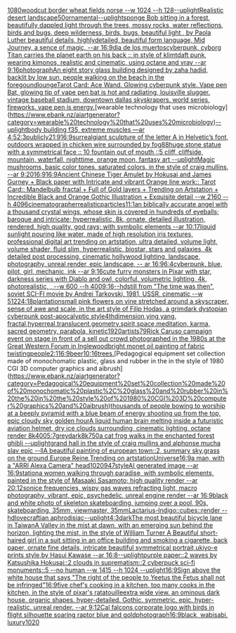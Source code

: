[1080](https://www.ebank.nz/aiartgenerator?category=1080)[woodcut border wheat fields norse --w 1024 --h 128](https://www.ebank.nz/aiartgenerator?category=woodcut%20border%20wheat%20fields%20norse%20--w%201024%20--h%20128)[--uplight](https://www.ebank.nz/aiartgenerator?category=--uplight)[Realistic desert landscape](https://www.ebank.nz/aiartgenerator?category=Realistic%20desert%20landscape)[50](https://www.ebank.nz/aiartgenerator?category=50)[ornamental](https://www.ebank.nz/aiartgenerator?category=ornamental)[--uplight](https://www.ebank.nz/aiartgenerator?category=--uplight)[sponge Bob sitting in a forest,  beautifully dappled light through the trees, mossy rocks, water reflections, birds and bugs, deep wilderness, birds, bugs, beautiful light , by  Paola Luther beautiful details, highlydetailed, beautiful form language, Mid Journey, a sence of magic, --ar 16:9](https://www.ebank.nz/aiartgenerator?category=sponge%20Bob%20sitting%20in%20a%20forest%2C%20%20beautifully%20dappled%20light%20through%20the%20trees%2C%20mossy%20rocks%2C%20water%20reflections%2C%20birds%20and%20bugs%2C%20deep%20wilderness%2C%20birds%2C%20bugs%2C%20beautiful%20light%20%2C%20by%20%20Paola%20Luther%20beautiful%20details%2C%20highlydetailed%2C%20beautiful%20form%20language%2C%20Mid%20Journey%2C%20a%20sence%20of%20magic%2C%20--ar%2016%3A9)[dia de los muertos](https://www.ebank.nz/aiartgenerator?category=dia%20de%20los%20muertos)[cyberpunk, cyborg Titan carries the planet earth on his back :: in style of klimt](https://www.ebank.nz/aiartgenerator?category=cyberpunk%2C%20cyborg%20Titan%20carries%20the%20planet%20earth%20on%20his%20back%20%3A%3A%20in%20style%20of%20klimt)[daft punk, wearing kimonos, realistic and cinematic, using octane and vray --ar 9:16](https://www.ebank.nz/aiartgenerator?category=daft%20punk%2C%20wearing%20kimonos%2C%20realistic%20and%20cinematic%2C%20using%20octane%20and%20vray%20--ar%209%3A16)[photograph](https://www.ebank.nz/aiartgenerator?category=photograph)[An eight story glass building designed by zaha hadid, backlit by low sun, people walking on the beach in the foregound](https://www.ebank.nz/aiartgenerator?category=An%20eight%20story%20glass%20building%20designed%20by%20zaha%20hadid%2C%20backlit%20by%20low%20sun%2C%20people%20walking%20on%20the%20beach%20in%20the%20foregound)[lounge](https://www.ebank.nz/aiartgenerator?category=lounge)[Tarot Card: Ace Wand. Glowing cyberpunk style. Vape pen Bat, glowing tip of vape pen bat is hot and radiating, louisville slugger. vintage baseball stadium, downtown dallas skyskrapers. world series, fireworks. vape pen is energy.](https://www.ebank.nz/aiartgenerator?category=Tarot%20Card%3A%20Ace%20Wand.%20Glowing%20cyberpunk%20style.%20Vape%20pen%20Bat%2C%20glowing%20tip%20of%20vape%20pen%20bat%20is%20hot%20and%20radiating%2C%20louisville%20slugger.%20vintage%20baseball%20stadium%2C%20downtown%20dallas%20skyskrapers.%20world%20series%2C%20fireworks.%20vape%20pen%20is%20energy.)[wearable technology that uses microbiology](https://www.ebank.nz/aiartgenerator?category=wearable%20technology%20that%20uses%20microbiology)[--uplight](https://www.ebank.nz/aiartgenerator?category=--uplight)[body building f35, extreme muscles —ar 4:5](https://www.ebank.nz/aiartgenerator?category=body%20building%20f35%2C%20extreme%20muscles%20%E2%80%94ar%204%3A5)[2:3](https://www.ebank.nz/aiartgenerator?category=2%3A3)[publicly](https://www.ebank.nz/aiartgenerator?category=publicly)[21:9](https://www.ebank.nz/aiartgenerator?category=21%3A9)[16:9](https://www.ebank.nz/aiartgenerator?category=16%3A9)[surreal](https://www.ebank.nz/aiartgenerator?category=surreal)[giant sculpture of the letter A in Helvetic’s font, outdoors wrapped in chicken wire surrounded by fog](https://www.ebank.nz/aiartgenerator?category=giant%20sculpture%20of%20the%20letter%20A%20in%20Helvetic%E2%80%99s%20font%2C%20outdoors%20wrapped%20in%20chicken%20wire%20surrounded%20by%20fog)[88](https://www.ebank.nz/aiartgenerator?category=88)[huge stone statue with a symmetrical face :: 10 fountain out of mouth ::5 cliff, cliffside, mountain, waterfall, nighttime, orange moon, fantasy art --uplight](https://www.ebank.nz/aiartgenerator?category=huge%20stone%20statue%20with%20a%20symmetrical%20face%20%3A%3A%2010%20fountain%20out%20of%20mouth%20%3A%3A5%20cliff%2C%20cliffside%2C%20mountain%2C%20waterfall%2C%20nighttime%2C%20orange%20moon%2C%20fantasy%20art%20--uplight)[Magic mushrooms, basic color tones, saturated colors, in the style of craig mullins, --ar 9:20](https://www.ebank.nz/aiartgenerator?category=Magic%20mushrooms%2C%20basic%20color%20tones%2C%20saturated%20colors%2C%20in%20the%20style%20of%20craig%20mullins%2C%20--ar%209%3A20)[16:9](https://www.ebank.nz/aiartgenerator?category=16%3A9)[16:9](https://www.ebank.nz/aiartgenerator?category=16%3A9)[Ancient Chinese Tiger Amulet by Hokusai and James Gurney + Black paper with Intricate and vibrant Orange line work:: Tarot Card:: Mandelbulb fractal + Full of Gold layers + Trending on Artstation + Incredible Black and Orange Gothic Illustration + Exquisite detail  --w 2160  --h 4096](https://www.ebank.nz/aiartgenerator?category=Ancient%20Chinese%20Tiger%20Amulet%20by%20Hokusai%20and%20James%20Gurney%20%2B%20Black%20paper%20with%20Intricate%20and%20vibrant%20Orange%20line%20work%3A%3A%20Tarot%20Card%3A%3A%20Mandelbulb%20fractal%20%2B%20Full%20of%20Gold%20layers%20%2B%20Trending%20on%20Artstation%20%2B%20Incredible%20Black%20and%20Orange%20Gothic%20Illustration%20%2B%20Exquisite%20detail%20%20--w%202160%20%20--h%204096)[cinematographer](https://www.ebank.nz/aiartgenerator?category=cinematographer)[realistic](https://www.ebank.nz/aiartgenerator?category=realistic)[particles](https://www.ebank.nz/aiartgenerator?category=particles)[1](https://www.ebank.nz/aiartgenerator?category=1)[1:1](https://www.ebank.nz/aiartgenerator?category=1%3A1)[an biblically accurate angel with a thousand crystal wings, whose skin is covered in hundreds of eyeballs; baroque and intricate; hyperrealistic, 8k, ornate, detailed illustration, rendered, high quality, god rays; with symbolic elements --ar 10:17](https://www.ebank.nz/aiartgenerator?category=an%20biblically%20accurate%20angel%20with%20a%20thousand%20crystal%20wings%2C%20whose%20skin%20is%20covered%20in%20hundreds%20of%20eyeballs%3B%20baroque%20and%20intricate%3B%20hyperrealistic%2C%208k%2C%20ornate%2C%20detailed%20illustration%2C%20rendered%2C%20high%20quality%2C%20god%20rays%3B%20with%20symbolic%20elements%20--ar%2010%3A17)[liquid sunlight pouring like water, made of high resolution iris textures, professional digital art trending on artstation, ultra detailed, volume light, volume shader, fluid slim, hyperrealistic, biostar, stars and galaxies, 4k detailed post processing, cinematic hollywood lighting, landscape, photography, unreal render, epic landscape, -- ar 16:9](https://www.ebank.nz/aiartgenerator?category=liquid%20sunlight%20pouring%20like%20water%2C%20made%20of%20high%20resolution%20iris%20textures%2C%20professional%20digital%20art%20trending%20on%20artstation%2C%20ultra%20detailed%2C%20volume%20light%2C%20volume%20shader%2C%20fluid%20slim%2C%20hyperrealistic%2C%20biostar%2C%20stars%20and%20galaxies%2C%204k%20detailed%20post%20processing%2C%20cinematic%20hollywood%20lighting%2C%20landscape%2C%20photography%2C%20unreal%20render%2C%20epic%20landscape%2C%20--%20ar%2016%3A9)[6:4](https://www.ebank.nz/aiartgenerator?category=6%3A4)[cyberpunk, blue, pilot, girl, mechanic, ink --ar 9:16](https://www.ebank.nz/aiartgenerator?category=cyberpunk%2C%20blue%2C%20pilot%2C%20girl%2C%20mechanic%2C%20ink%20--ar%209%3A16)[cute furry monsters in Pixar with star, darkness series with Diablo and owl, colorful, volumetric lighting, 4k, photorealistic, , --w 600 --h 400](https://www.ebank.nz/aiartgenerator?category=cute%20furry%20monsters%20in%20Pixar%20with%20star%2C%20darkness%20series%20with%20Diablo%20and%20owl%2C%20colorful%2C%20volumetric%20lighting%2C%204k%2C%20photorealistic%2C%20%2C%20--w%20600%20--h%20400)[9:16](https://www.ebank.nz/aiartgenerator?category=9%3A16)[--hd](https://www.ebank.nz/aiartgenerator?category=--hd)[still from "The time was then", soviet SCI-FI movie by Andrei Tarkovski, 1981, USSR, cinematic --w 512](https://www.ebank.nz/aiartgenerator?category=still%20from%20%22The%20time%20was%20then%22%2C%20soviet%20SCI-FI%20movie%20by%20Andrei%20Tarkovski%2C%201981%2C%20USSR%2C%20cinematic%20--w%20512)[24:18](https://www.ebank.nz/aiartgenerator?category=24%3A18)[plantation](https://www.ebank.nz/aiartgenerator?category=plantation)[small pink flowers on vine stretched around a skyscraper, sense of awe and scale, in the art style of Filip Hodas, a grimdark dystopian cyberpunk post-apocalyptic style](https://www.ebank.nz/aiartgenerator?category=small%20pink%20flowers%20on%20vine%20stretched%20around%20a%20skyscraper%2C%20sense%20of%20awe%20and%20scale%2C%20in%20the%20art%20style%20of%20Filip%20Hodas%2C%20a%20grimdark%20dystopian%20cyberpunk%20post-apocalyptic%20style)[4thdimension,ying yang, fractal,hyperreal,translucent,geometry,spirit,space,meditation, karma, sacred geometry, parabola, kinetic](https://www.ebank.nz/aiartgenerator?category=4thdimension%2Cying%20yang%2C%20fractal%2Chyperreal%2Ctranslucent%2Cgeometry%2Cspirit%2Cspace%2Cmeditation%2C%20karma%2C%20sacred%20geometry%2C%20parabola%2C%20kinetic)[1920](https://www.ebank.nz/aiartgenerator?category=1920)[artists](https://www.ebank.nz/aiartgenerator?category=artists)[79](https://www.ebank.nz/aiartgenerator?category=79)[Rick Caruso campaign event on stage in front of a sell out crowd photographed in the 1980s at the Great Western Forum in Inglewood](https://www.ebank.nz/aiartgenerator?category=Rick%20Caruso%20campaign%20event%20on%20stage%20in%20front%20of%20a%20sell%20out%20crowd%20photographed%20in%20the%201980s%20at%20the%20Great%20Western%20Forum%20in%20Inglewood)[bright monet oil painting of fabric twisting](https://www.ebank.nz/aiartgenerator?category=bright%20monet%20oil%20painting%20of%20fabric%20twisting)[people](https://www.ebank.nz/aiartgenerator?category=people)[2:1](https://www.ebank.nz/aiartgenerator?category=2%3A1)[16:9](https://www.ebank.nz/aiartgenerator?category=16%3A9)[beer](https://www.ebank.nz/aiartgenerator?category=beer)[10:16](https://www.ebank.nz/aiartgenerator?category=10%3A16)[trees.](https://www.ebank.nz/aiartgenerator?category=trees.)[Pedagogical equipment set collection made of monochomatic plastic, glass and rubber in the in the style of 1980 CGI 3D computer graphics and aibrush](https://www.ebank.nz/aiartgenerator?category=Pedagogical%20equipment%20set%20collection%20made%20of%20monochomatic%20plastic%2C%20glass%20and%20rubber%20in%20the%20in%20the%20style%20of%201980%20CGI%203D%20computer%20graphics%20and%20aibrush)[thousands of people bowing to worship at a beeply pyramid with a blue beam of energy shooting up from the top, epic cloudy sky golden hour](https://www.ebank.nz/aiartgenerator?category=thousands%20of%20people%20bowing%20to%20worship%20at%20a%20beeply%20pyramid%20with%20a%20blue%20beam%20of%20energy%20shooting%20up%20from%20the%20top%2C%20epic%20cloudy%20sky%20golden%20hour)[A liquid human brain melting inside a futuristic aviation helmet, dry ice clouds surrounding, cinematic lighting, octane render 8k](https://www.ebank.nz/aiartgenerator?category=A%20liquid%20human%20brain%20melting%20inside%20a%20futuristic%20aviation%20helmet%2C%20dry%20ice%20clouds%20surrounding%2C%20cinematic%20lighting%2C%20octane%20render%208k)[400](https://www.ebank.nz/aiartgenerator?category=400)[5:7](https://www.ebank.nz/aiartgenerator?category=5%3A7)[grey](https://www.ebank.nz/aiartgenerator?category=grey)[dark](https://www.ebank.nz/aiartgenerator?category=dark)[8k](https://www.ebank.nz/aiartgenerator?category=8k)[750](https://www.ebank.nz/aiartgenerator?category=750)[a cat frog walks in the enchanted forest ghibli --uplight](https://www.ebank.nz/aiartgenerator?category=a%20cat%20frog%20walks%20in%20the%20enchanted%20forest%20ghibli%20--uplight)[grand hall in the style of craig mullins and alphonse mucha slav epic --ll](https://www.ebank.nz/aiartgenerator?category=grand%20hall%20in%20the%20style%20of%20craig%20mullins%20and%20alphonse%20mucha%20slav%20epic%20--ll)[A beautiful painting of european town::2, summary sky,grass on the ground,Europe Reine,Trending on artstation](https://www.ebank.nz/aiartgenerator?category=A%20beautiful%20painting%20of%20european%20town%3A%3A2%2C%20summary%20sky%2Cgrass%20on%20the%20ground%2CEurope%20Reine%2CTrending%20on%20artstation)[Universe](https://www.ebank.nz/aiartgenerator?category=Universe)[16:9](https://www.ebank.nz/aiartgenerator?category=16%3A9)[a man, with a "ARRI Alexa Camera" head](https://www.ebank.nz/aiartgenerator?category=a%20man%2C%20with%20a%20%22ARRI%20Alexa%20Camera%22%20head)[1020947](https://www.ebank.nz/aiartgenerator?category=1020947)[style](https://www.ebank.nz/aiartgenerator?category=style)[AI generated image --ar 16:9](https://www.ebank.nz/aiartgenerator?category=AI%20generated%20image%20--ar%2016%3A9)[station](https://www.ebank.nz/aiartgenerator?category=station)[a women walking through paradise, with symbolic elements, painted in the style of Masaaki Sasamoto; high quality render --ar 20:12](https://www.ebank.nz/aiartgenerator?category=a%20women%20walking%20through%20paradise%2C%20with%20symbolic%20elements%2C%20painted%20in%20the%20style%20of%20Masaaki%20Sasamoto%3B%20high%20quality%20render%20--ar%2020%3A12)[sonice frequencies, wispy gas waves refracting light, macro photography, vibrant, epic, psychedelic, unreal engine render --ar 16:9](https://www.ebank.nz/aiartgenerator?category=sonice%20frequencies%2C%20wispy%20gas%20waves%20refracting%20light%2C%20macro%20photography%2C%20vibrant%2C%20epic%2C%20psychedelic%2C%20unreal%20engine%20render%20--ar%2016%3A9)[black and white photo of skeleton skateboarding, jumping over a pool, 90s, skateboarding, 35mm, viewmaster, 35mm](https://www.ebank.nz/aiartgenerator?category=black%20and%20white%20photo%20of%20skeleton%20skateboarding%2C%20jumping%20over%20a%20pool%2C%2090s%2C%20skateboarding%2C%2035mm%2C%20viewmaster%2C%2035mm)[Lactarius-Indigo::cubes::render --hd](https://www.ebank.nz/aiartgenerator?category=Lactarius-Indigo%3A%3Acubes%3A%3Arender%20--hd)[lovecraftian aphrodisiac](https://www.ebank.nz/aiartgenerator?category=lovecraftian%20aphrodisiac)[--uplight](https://www.ebank.nz/aiartgenerator?category=--uplight)[4:3](https://www.ebank.nz/aiartgenerator?category=4%3A3)[dark](https://www.ebank.nz/aiartgenerator?category=dark)[The most beautiful bicycle lane in Taiwan](https://www.ebank.nz/aiartgenerator?category=The%20most%20beautiful%20bicycle%20lane%20in%20Taiwan)[A Valley in the mist at dawn, with an emerging sun behind the horizon, lighting the mist, in the style of William Turner A Beautiful short-haired girl in a suit sitting in an office building and smoking a cigarette, back paper, ornate fine details, intricate beautiful symmetrical portrait,ukiyo-e prints style,by Hasui Kawase --ar 16:8](https://www.ebank.nz/aiartgenerator?category=A%20Valley%20in%20the%20mist%20at%20dawn%2C%20with%20an%20emerging%20sun%20behind%20the%20horizon%2C%20lighting%20the%20mist%2C%20in%20the%20style%20of%20William%20Turner%20A%20Beautiful%20short-haired%20girl%20in%20a%20suit%20sitting%20in%20an%20office%20building%20and%20smoking%20a%20cigarette%2C%20back%20paper%2C%20ornate%20fine%20details%2C%20intricate%20beautiful%20symmetrical%20portrait%2Cukiyo-e%20prints%20style%2Cby%20Hasui%20Kawase%20--ar%2016%3A8)[--uplight](https://www.ebank.nz/aiartgenerator?category=--uplight)[purple paper::2 waves by Katsushika Hokusai::2 clouds in suprematism::2 cyberpuck sci-fi monuments::5 --no human --w 1415 --h 1024 --uplight](https://www.ebank.nz/aiartgenerator?category=purple%20paper%3A%3A2%20waves%20by%20Katsushika%20Hokusai%3A%3A2%20clouds%20in%20suprematism%3A%3A2%20cyberpuck%20sci-fi%20monuments%3A%3A5%20--no%20human%20--w%201415%20--h%201024%20--uplight)[16:9](https://www.ebank.nz/aiartgenerator?category=16%3A9)[Sign above the white house that says "The right of the people to Yeetus the Fetus shall not be infringed"](https://www.ebank.nz/aiartgenerator?category=Sign%20above%20the%20white%20house%20that%20says%20%22The%20right%20of%20the%20people%20to%20Yeetus%20the%20Fetus%20shall%20not%20be%20infringed%22)[16:9](https://www.ebank.nz/aiartgenerator?category=16%3A9)[five chef's cooking in a kitchen, too many cooks in the kitchen, in the style of pixar's ratatouille](https://www.ebank.nz/aiartgenerator?category=five%20chef%27s%20cooking%20in%20a%20kitchen%2C%20too%20many%20cooks%20in%20the%20kitchen%2C%20in%20the%20style%20of%20pixar%27s%20ratatouille)[extra wide view. an ominous dark house. organic shapes. hyper-detailed. Gothic. symmetric. epic. hyper-realistic. unreal render. --ar 9:12](https://www.ebank.nz/aiartgenerator?category=extra%20wide%20view.%20an%20ominous%20dark%20house.%20organic%20shapes.%20hyper-detailed.%20Gothic.%20symmetric.%20epic.%20hyper-realistic.%20unreal%20render.%20--ar%209%3A12)[Cal falcons corporate logo with birds in flight silhouette soaring raptor blue and gold](https://www.ebank.nz/aiartgenerator?category=Cal%20falcons%20corporate%20logo%20with%20birds%20in%20flight%20silhouette%20soaring%20raptor%20blue%20and%20gold)[photograph](https://www.ebank.nz/aiartgenerator?category=photograph)[16:9](https://www.ebank.nz/aiartgenerator?category=16%3A9)[black, wabisabi, luxury](https://www.ebank.nz/aiartgenerator?category=black%2C%20wabisabi%2C%20luxury)[](https://www.ebank.nz/aiartgenerator?category=)[1020](https://www.ebank.nz/aiartgenerator?category=1020)